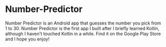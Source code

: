 # Number-Predictor
Number Predictor is an Android app that guesses the number you pick from 1 to 30.
Number Predictor is the first app I built after I briefly learned Kotlin, although I haven't touched Kotlin in a while.
Find it on the Google Play Store and I hope you enjoy!
